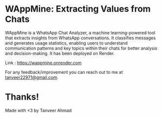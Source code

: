 WAppMine: Extracting Values from Chats
=======================================
WAppMine is a WhatsApp Chat Analyzer, a machine learning-powered tool that extracts insights from WhatsApp conversations. It classifies messages and generates usage statistics, enabling users to understand communication patterns and key topics within their chats for better analysis and decision-making.
It has been deployed on Render.

Link : https://wappmine.onrender.com

For any feedback/improvement you can reach out to me at tanveer22971@gmail.com.

Thanks!
====================================

Made with <3 by Tanveer Ahmad 
